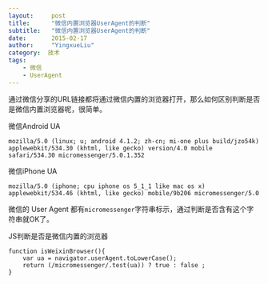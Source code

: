 ```yaml
---
layout:     post
title:      "微信内置浏览器UserAgent的判断"
subtitle:   "微信内置浏览器UserAgent的判断"
date:       2015-02-17
author:     "YingxueLiu"
category:  技术
tags:
    - 微信
    - UserAgent
---
```


通过微信分享的URL链接都将通过微信内置的浏览器打开，那么如何区别判断是否是微信内置浏览器呢，很简单。

微信Android UA

	mozilla/5.0 (linux; u; android 4.1.2; zh-cn; mi-one plus build/jzo54k) applewebkit/534.30 (khtml, like gecko) version/4.0 mobile safari/534.30 micromessenger/5.0.1.352

微信iPhone UA

	mozilla/5.0 (iphone; cpu iphone os 5_1_1 like mac os x) applewebkit/534.46 (khtml, like gecko) mobile/9b206 micromessenger/5.0

微信的 User Agent 都有`micromessenger`字符串标示，通过判断是否含有这个字符串就OK了。

JS判断是否是微信内置的浏览器

	function isWeixinBrowser(){
	    var ua = navigator.userAgent.toLowerCase();
	    return (/micromessenger/.test(ua)) ? true : false ;
	}